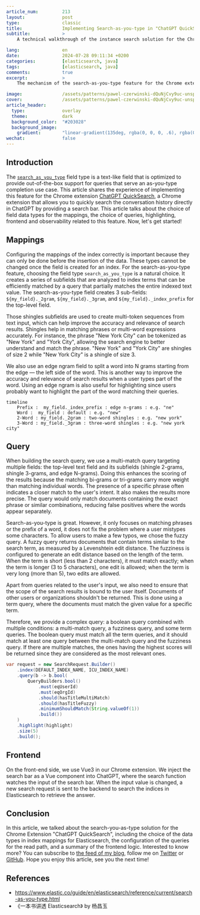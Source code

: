 ```yaml
---
article_num:         213
layout:              post
type:                classic
title:               Implementing Search-as-you-type in "ChatGPT QuickSearch"
subtitle:            >
    A technical walkthrough of the instance search solution for the Chrome extension "ChatGPT QuickSearch"

lang:                en
date:                2024-07-28 09:11:34 +0200
categories:          [elasticsearch, java]
tags:                [elasticsearch, java]
comments:            true
excerpt:             >
    The mechanism of the search-as-you-type feature for the Chrome extension "ChatGPT QuickSearch".

image:               /assets/patterns/pawel-czerwinski-dQuNjCvy9uc-unsplash.jpg
cover:               /assets/patterns/pawel-czerwinski-dQuNjCvy9uc-unsplash.jpg
article_header:
  type:              overlay
  theme:             dark
  background_color:  "#203028"
  background_image:
    gradient:        "linear-gradient(135deg, rgba(0, 0, 0, .6), rgba(0, 0, 0, .4))"
wechat:              false
---
```


## Introduction

The [`search_as_you_type`](https://www.elastic.co/guide/en/elasticsearch/reference/current/search-as-you-type.html) field type is a text-like field that is optimized to provide out-of-the-box support for queries that serve an as-you-type completion use case. This article shares the experience of implementing this feature for the Chrome extension [ChatGPT QuickSearch](https://chromewebstore.google.com/detail/chatgpt-quicksearch/jclniokkhcjpgfijopjahldoepdikcko), a Chrome extension that allows you to quickly search the conversation history directly in ChatGPT by providing a search bar. This article talks about the choice of field data types for the mappings, the choice of queries, highlighting, frontend and observability related to this feature. Now, let's get started!

## Mappings

Configuring the mappings of the index correctly is important because they can only be done before the insertion of the data. These types cannot be changed once the field is created for an index. For the search-as-you-type feature, choosing the field type `search_as_you_type` is a natural choice. It creates a series of subfields that are analyzed to index terms that can be efficiently matched by a query that partially matches the entire indexed text value. The search-as-you-type field creates 3 sub-fields: `${my_field}._2gram`, `${my_field}._3gram`, and `${my_field}._index_prefix` for the top-level field.

Those shingles subfields are used to create multi-token sequences from text input, which can help improve the accuracy and relevance of search results. Shingles help in matching phrases or multi-word expressions accurately. For instance, the phrase "New York City" can be tokenized as "New York" and "York City", allowing the search engine to better understand and match the phrase. "New York" and "York City" are shingles of size 2 while "New York City" is a shingle of size 3.

We also use an edge ngram field to split a word into N grams starting from the edge — the left side of the word. This is another way to improve the accuracy and relevance of search results when a user types part of the word. Using an edge ngram is also useful for highlighting since users probably want to highlight the part of the word matching their queries.

```mermaid
timeline
    Prefix :  my_field._index_prefix : edge n-grams : e.g. "ne"
    Word :  my_field : default : e.g. "new"
    2-Word : my_field._2gram : two-word shingles : e.g. "new york"
    3-Word : my_field._3gram : three-word shingles : e.g. "new york city"
```

## Query

When building the search query, we use a multi-match query targeting multiple fields: the top-level text field and its subfields (shingle 2-grams, shingle 3-grams, and edge N-grams). Doing this enhances the scoring of the results because the matching bi-grams or tri-grams carry more weight than matching individual words. The presence of a specific phrase often indicates a closer match to the user's intent. It also makes the results more precise. The query would only match documents containing the exact phrase or similar combinations, reducing false positives where the words appear separately.

Search-as-you-type is great. However, it only focuses on matching phrases or the prefix of a word, it does not fix the problem where a user mistypes some characters. To allow users to make a few typos, we chose the fuzzy query. A fuzzy query returns documents that contain terms similar to the search term, as measured by a Levenshtein edit distance. The fuzziness is configured to generate an edit distance based on the length of the term. When the term is short (less than 2 characters), it must match exactly; when the term is longer (3 to 5 characters), one edit is allowed; when the term is very long (more than 5), two edits are allowed.

Apart from queries related to the user's input, we also need to ensure that the scope of the search results is bound to the user itself. Documents of other users or organizations shouldn't be returned. This is done using a term query, where the documents must match the given value for a specific term.

Therefore, we provide a complex query: a boolean query combined with multiple conditions: a multi-match query, a fuzziness query, and some term queries. The boolean query must match all the term queries, and it should match at least one query between the multi-match query and the fuzziness query. If there are multiple matches, the ones having the highest scores will be returned since they are considered as the most relevant ones.

```java
var request = new SearchRequest.Builder()
    .index(DEFAULT_INDEX_NAME, ICU_INDEX_NAME)
    .query(b -> b.bool(
        QueryBuilders.bool()
            .must(eqUserId)
            .must(eqOrgId)
            .should(hasTitleMultiMatch)
            .should(hasTitleFuzzy)
            .minimumShouldMatch(String.valueOf(1))
            .build())
    )
    .highlight(highlight)
    .size(5)
    .build();
```

## Frontend

On the front-end side, we use Vue3 in our Chrome extension. We inject the search bar as a Vue component into ChatGPT, where the search function watches the input of the search bar. When the input value is changed, a new search request is sent to the backend to search the indices in Elasticsearch to retrieve the answer.

## Conclusion

In this article, we talked about the search-you-as-type solution for the Chrome Extension "ChatGPT QuickSearch", including the choice of the data types in index mappings for Elasticsearch, the configuration of the queries for the read path, and a summary of the frontend logic. Interested to know more? You can subscribe to [the feed of my blog](/feed.xml), follow me
on [Twitter](https://twitter.com/mincong_h) or
[GitHub](https://github.com/mincong-h/). Hope you enjoy this article, see you the next time!

## References

- <https://www.elastic.co/guide/en/elasticsearch/reference/current/search-as-you-type.html>
- 《一本书讲透 Elasticsearch》 by 杨昌玉